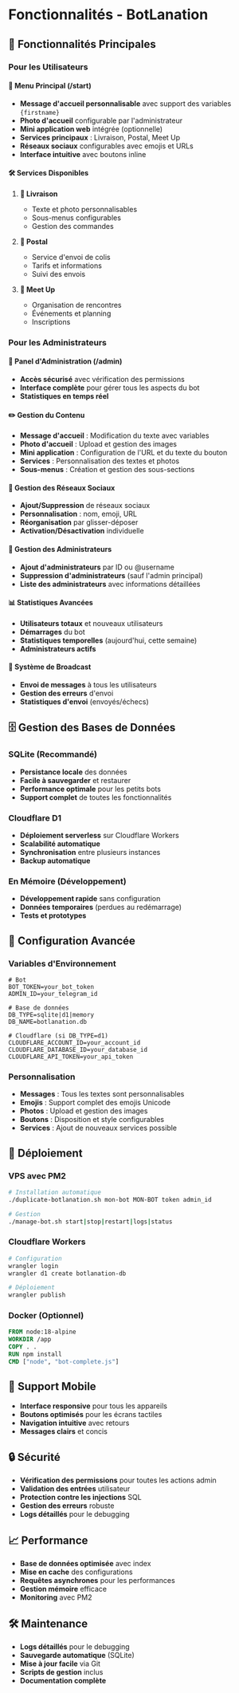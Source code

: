 # Fonctionnalités - BotLanation

## 🚀 Fonctionnalités Principales

### Pour les Utilisateurs

#### 🎯 Menu Principal (/start)
- **Message d'accueil personnalisable** avec support des variables `{firstname}`
- **Photo d'accueil** configurable par l'administrateur
- **Mini application web** intégrée (optionnelle)
- **Services principaux** : Livraison, Postal, Meet Up
- **Réseaux sociaux** configurables avec emojis et URLs
- **Interface intuitive** avec boutons inline

#### 🛠️ Services Disponibles
1. **🚚 Livraison**
   - Texte et photo personnalisables
   - Sous-menus configurables
   - Gestion des commandes

2. **📮 Postal**
   - Service d'envoi de colis
   - Tarifs et informations
   - Suivi des envois

3. **📍 Meet Up**
   - Organisation de rencontres
   - Événements et planning
   - Inscriptions

### Pour les Administrateurs

#### 🔧 Panel d'Administration (/admin)
- **Accès sécurisé** avec vérification des permissions
- **Interface complète** pour gérer tous les aspects du bot
- **Statistiques en temps réel**

#### ✏️ Gestion du Contenu
- **Message d'accueil** : Modification du texte avec variables
- **Photo d'accueil** : Upload et gestion des images
- **Mini application** : Configuration de l'URL et du texte du bouton
- **Services** : Personnalisation des textes et photos
- **Sous-menus** : Création et gestion des sous-sections

#### 🔗 Gestion des Réseaux Sociaux
- **Ajout/Suppression** de réseaux sociaux
- **Personnalisation** : nom, emoji, URL
- **Réorganisation** par glisser-déposer
- **Activation/Désactivation** individuelle

#### 👥 Gestion des Administrateurs
- **Ajout d'administrateurs** par ID ou @username
- **Suppression d'administrateurs** (sauf l'admin principal)
- **Liste des administrateurs** avec informations détaillées

#### 📊 Statistiques Avancées
- **Utilisateurs totaux** et nouveaux utilisateurs
- **Démarrages** du bot
- **Statistiques temporelles** (aujourd'hui, cette semaine)
- **Administrateurs actifs**

#### 📢 Système de Broadcast
- **Envoi de messages** à tous les utilisateurs
- **Gestion des erreurs** d'envoi
- **Statistiques d'envoi** (envoyés/échecs)

## 🗄️ Gestion des Bases de Données

### SQLite (Recommandé)
- **Persistance locale** des données
- **Facile à sauvegarder** et restaurer
- **Performance optimale** pour les petits bots
- **Support complet** de toutes les fonctionnalités

### Cloudflare D1
- **Déploiement serverless** sur Cloudflare Workers
- **Scalabilité automatique**
- **Synchronisation** entre plusieurs instances
- **Backup automatique**

### En Mémoire (Développement)
- **Développement rapide** sans configuration
- **Données temporaires** (perdues au redémarrage)
- **Tests et prototypes**

## 🔧 Configuration Avancée

### Variables d'Environnement
```env
# Bot
BOT_TOKEN=your_bot_token
ADMIN_ID=your_telegram_id

# Base de données
DB_TYPE=sqlite|d1|memory
DB_NAME=botlanation.db

# Cloudflare (si DB_TYPE=d1)
CLOUDFLARE_ACCOUNT_ID=your_account_id
CLOUDFLARE_DATABASE_ID=your_database_id
CLOUDFLARE_API_TOKEN=your_api_token
```

### Personnalisation
- **Messages** : Tous les textes sont personnalisables
- **Emojis** : Support complet des emojis Unicode
- **Photos** : Upload et gestion des images
- **Boutons** : Disposition et style configurables
- **Services** : Ajout de nouveaux services possible

## 🚀 Déploiement

### VPS avec PM2
```bash
# Installation automatique
./duplicate-botlanation.sh mon-bot MON-BOT token admin_id

# Gestion
./manage-bot.sh start|stop|restart|logs|status
```

### Cloudflare Workers
```bash
# Configuration
wrangler login
wrangler d1 create botlanation-db

# Déploiement
wrangler publish
```

### Docker (Optionnel)
```dockerfile
FROM node:18-alpine
WORKDIR /app
COPY . .
RUN npm install
CMD ["node", "bot-complete.js"]
```

## 📱 Support Mobile

- **Interface responsive** pour tous les appareils
- **Boutons optimisés** pour les écrans tactiles
- **Navigation intuitive** avec retours
- **Messages clairs** et concis

## 🔒 Sécurité

- **Vérification des permissions** pour toutes les actions admin
- **Validation des entrées** utilisateur
- **Protection contre les injections** SQL
- **Gestion des erreurs** robuste
- **Logs détaillés** pour le debugging

## 📈 Performance

- **Base de données optimisée** avec index
- **Mise en cache** des configurations
- **Requêtes asynchrones** pour les performances
- **Gestion mémoire** efficace
- **Monitoring** avec PM2

## 🛠️ Maintenance

- **Logs détaillés** pour le debugging
- **Sauvegarde automatique** (SQLite)
- **Mise à jour facile** via Git
- **Scripts de gestion** inclus
- **Documentation complète**